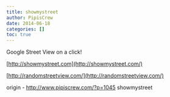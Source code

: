 ```yaml
---
title: showmystreet
author: PipisCrew
date: 2014-06-18
categories: []
toc: true
---
```


Google Street View on a click!

[http://showmystreet.com](http://showmystreet.com/)

[http://randomstreetview.com/](http://randomstreetview.com/)

origin - http://www.pipiscrew.com/?p=1045 showmystreet